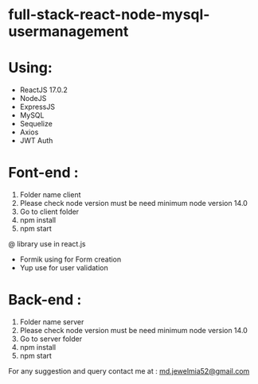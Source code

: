 # full-stack-react-node-mysql-usermanagement
# Using: 
- ReactJS 17.0.2
- NodeJS
- ExpressJS
- MySQL
- Sequelize
- Axios
- JWT Auth

# Font-end :
1. Folder name client
2. Please check node version must be need minimum node version 14.0
3. Go to client folder 
5. npm install
6. npm start

@ library use in react.js
  - Formik using for Form creation
  - Yup use for user validation

# Back-end :
1. Folder name server
2. Please check node version must be need minimum node version 14.0
3. Go to server folder 
5. npm install
6. npm start

For any suggestion and query contact me at : md.jewelmia52@gmail.com
